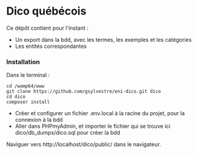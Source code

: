 # Dico québécois 

Ce dépôt contient pour l'instant : 
- Un export dans la bdd, avec les termes, les exemples et les catégories
- Les entités correspondantes

### Installation 

Dans le terminal : 
```
cd /wamp64/www
git clone https://github.com/gsylvestre/eni-dico.git dico
cd dico
composer install
```

- Créer et configurer un fichier .env.local à la racine du projet, pour la connexion à la bdd
- Aller dans PHPmyAdmin, et importer le fichier qui se trouve ici dico/db_dumps/dico.sql pour créer la bdd

Naviguer vers http://localhost/dico/public/ dans le navigateur.
